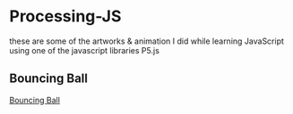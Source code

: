 # Processing-JS
these are some of the artworks & animation I did while learning JavaScript using one of the javascript libraries P5.js

## Bouncing Ball
[Bouncing Ball](https://subhendu17620.github.io/Processing-JS/Bouncing%20Ball)
